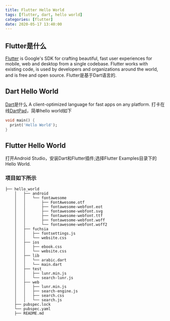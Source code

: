 ```yaml
---
title: Flutter Hello World
tags: [flutter, dart, hello world] 
categories: [flutter]
date: 2020-05-17 13:40:00
---
```

## Flutter是什么
[Flutter](https://github.com/flutter/flutter) is Google's SDK for crafting beautiful, fast user experiences for mobile, web and desktop from a single codebase. Flutter works with existing code, is used by developers and organizations around the world, and is free and open source.
Flutter是基于Dart语言的.
## Dart Hello World
[Dart](https://github.com/dart-lang/sdk)是什么
A client-optimized language for fast apps on any platform.
打卡在线[DartPad](https://dartpad.dev)，简单hello world如下
``` dart
void main() {
  print('Hello World');
}
```
## Flutter Hello World
打开Android Studio，安装Dart和Flutter插件;选择Flutter Examples目录下的Hello World.
### 项目如下所示
```
├── hello_world
    │   ├── android
    │   │   └── fontawesome
    │   │       ├── FontAwesome.otf
    │   │       ├── fontawesome-webfont.eot
    │   │       ├── fontawesome-webfont.svg
    │   │       ├── fontawesome-webfont.ttf
    │   │       ├── fontawesome-webfont.woff
    │   │       └── fontawesome-webfont.woff2
    │   ├── fuchsia
    │   │   ├── fontsettings.js
    │   │   └── website.css
    │   ├── ios
    │   │   ├── ebook.css
    │   │   └── website.css
    │   ├── lib
    │   │   └── arabic.dart
    │   │   └── main.dart
    │   ├── test
    │   │   ├── lunr.min.js
    │   │   └── search-lunr.js
    │   ├── web
    │   │   ├── lunr.min.js
    │   │   ├── search-engine.js
    │   │   ├── search.css
    │   │   └── search.js
    ├── pubspec.lock
    └── pubspec.yaml
    ├── README.md
```
<!--stackedit_data:
eyJoaXN0b3J5IjpbLTE3ODAyMzE3MjksMTg3MTA4ODM4NCwtMT
I0NjI4MDgxOCw4MDcyNzg3NjMsLTM2NjI0MzQ3MCwtMzM1OTkw
Mzk2XX0=
-->